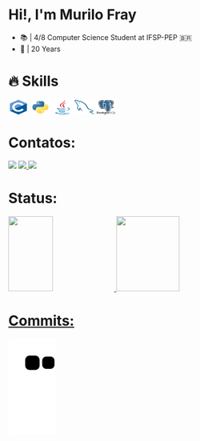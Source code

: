 <h1>Hi!, I'm Murilo Fray</h1>

- 📚 | 4/8 Computer Science Student at IFSP-PEP 🇧🇷
- 📅 | 20 Years


<h1>🔥 Skills</h1>
<div style="display: inline_block">
  <img align="center" alt="Murilo-C" height="30" width="40" src="https://raw.githubusercontent.com/devicons/devicon/master/icons/c/c-original.svg">
  <img align="center" alt="Murilo-Python" height="30" width="40" src="https://raw.githubusercontent.com/devicons/devicon/master/icons/python/python-original.svg">
  <img align="center" alt="Murilo-Java" height="30" width="40" src="https://raw.githubusercontent.com/devicons/devicon/master/icons/java/java-original.svg">
  <img align="center" alt="Murilo-MySql" height="30" width="40" src="https://raw.githubusercontent.com/devicons/devicon/master/icons/mysql/mysql-original.svg">
  <img align="center" alt="Murilo-PostgreSQL" height="30" width="40" src="https://raw.githubusercontent.com/devicons/devicon/master/icons/postgresql/postgresql-original-wordmark.svg">
</div>

<h1>Contatos:</h1>
 <div> 
  <a href="https://www.instagram.com/offmurilo"><img src="https://img.shields.io/badge/-Instagram-%23E4405F?style=for-the-badge&logo=instagram&logoColor=white" target="_blank"></a> 
  <a href = "mailto:murilofray01@gmail.com"><img src="https://img.shields.io/badge/Gmail-D14836?style=for-the-badge&logo=gmail&logoColor=white">
  <a href="https://www.linkedin.com/in/murilo-lopes-419991196/" target="_blank"><img src="https://img.shields.io/badge/-LinkedIn-%230077B5?style=for-the-badge&logo=linkedin&logoColor=white" target="_blank"></a> 

<h1>Status:</h1>
<div>
  <a href="https://github.com/murilofray">
<img height="150em" width="42%" src="https://github-readme-stats.vercel.app/api?username=murilofray&show_icons=true&theme=dracula&include_all_commits=true&count_private=true"/>
<img height="150em" width="50%" src="https://github-readme-stats.vercel.app/api/top-langs/?username=murilofray&layout=compact&langs_count=7&theme=dracula"/>
</div>
  
 <h1>Commits:</h1>
 
   ![Snake animation](https://github.com/MuriloFray/MuriloFray/blob/output/github-contribution-grid-snake.svg)
 
 

 
